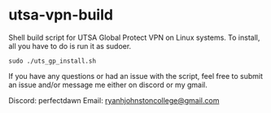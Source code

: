 # utsa-vpn-build
Shell build script for UTSA Global Protect VPN on Linux systems.
To install, all you have to do is run it as sudoer.
```
sudo ./uts_gp_install.sh
```
If you have any questions or had an issue with the script, feel free to submit an issue and/or message me either on discord or my gmail.

Discord: perfectdawn
Email: ryanhjohnstoncollege@gmail.com
